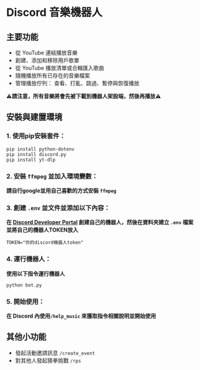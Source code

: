# Discord 音樂機器人

## 主要功能
-   從 YouTube 連結播放音樂
-   創建、添加和移除用戶歌單
-   從 YouTube 播放清單或合輯匯入歌曲
-   隨機播放所有已存在的音樂檔案
-   管理播放佇列： 查看、打亂、跳過、暫停與恢復播放

**⚠️請注意，所有音樂將會先被下載到機器人架設端，然後再播放⚠️**

## 安裝與建置環境
### 1. 使用pip安裝套件：
```
pip install python-dotenv
pip install discord.py
pip install yt-dlp
```
### 2. 安裝 `ffmpeg` 並加入環境變數：
**請自行google並用自己喜歡的方式安裝 `ffmpeg`**
### 3. 創建 `.env` 並文件並添加以下內容：
**在 [Discord Developer Portal](https://discord.com/developers/applications) 創建自己的機器人，然後在資料夾建立 `.env` 檔案並將自己的機器人TOKEN放入**
```
TOKEN="你的discord機器人token"
```
### 4. 運行機器人：
**使用以下指令運行機器人**
```
python bot.py
```
### 5. 開始使用：
**在 Discord 內使用`/help_music` 來獲取指令相關說明並開始使用**

## 其他小功能
-   發起活動邀請訊息 `/create_event`
-   對其他人發起猜拳挑戰 `/rps`